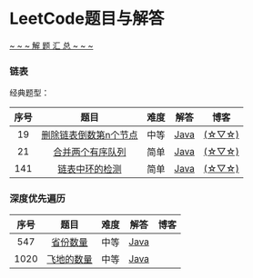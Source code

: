 # LeetCode题目与解答
[\~ \~ \~ 解 题 汇 总 \~ \~ \~](https://github.com/Parallelline1996/Leetcode/blob/master/all.md)


### 链表
经典题型：

|序号|题目|难度|解答|博客|
|:--:|:--:|:--:|:--:|:--:|
|19|[删除链表倒数第n个节点](https://leetcode.com/problems/remove-nth-node-from-end-of-list/)|中等|[Java](https://github.com/Parallelline1996/Leetcode/blob/master/Problems/src/main/java/page1/N19_RemoveNthNodeFromEndOfList.java)|[(☆▽☆)](https://blog.csdn.net/Applying/article/details/84586515)|
|21|[合并两个有序队列](https://leetcode.com/problems/merge-two-sorted-lists/)|简单|[Java](https://github.com/Parallelline1996/Leetcode/blob/master/Problems/src/main/java/page1/N21_MergeTwoSortedLists.java)|[(☆▽☆)](https://blog.csdn.net/Applying/article/details/84586515)|
|141|[链表中环的检测](https://leetcode.com/problems/linked-list-cycle/)|简单|[Java](https://github.com/Parallelline1996/Leetcode/blob/master/Problems/src/main/java/page2/N141_LinkedListCycle.java)|[(☆▽☆)](https://blog.csdn.net/Applying/article/details/84586515)|


### 深度优先遍历

|序号|题目|难度|解答|博客|
|:--:|:--:|:--:|:--:|:--:|
|547|[省份数量](https://leetcode.com/problems/number-of-provinces/)|中等|[Java](https://github.com/Parallelline1996/Leetcode/blob/master/Problems/src/main/java/page6/N547_NumberOfProvinces.java)||
|1020|[飞地的数量](https://leetcode.com/problems/number-of-enclaves/)|中等|[Java](https://github.com/Parallelline1996/Leetcode/blob/master/Problems/src/main/java/page11/N1020_NumberOfEnclaves.java)|


